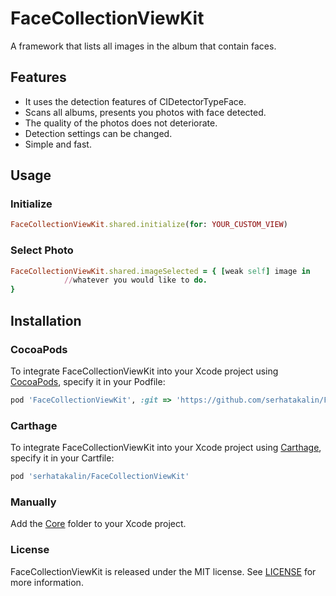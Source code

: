 # FaceCollectionViewKit
A framework that lists all images in the album that contain faces.

## Features
- It uses the detection features of CIDetectorTypeFace.
- Scans all albums, presents you photos with face detected.
- The quality of the photos does not deteriorate.
- Detection settings can be changed.
- Simple and fast.

## Usage

### Initialize
```ruby
FaceCollectionViewKit.shared.initialize(for: YOUR_CUSTOM_VIEW)
```
### Select Photo
```ruby
FaceCollectionViewKit.shared.imageSelected = { [weak self] image in
            //whatever you would like to do.
}
```

## Installation
### CocoaPods
To integrate FaceCollectionViewKit into your Xcode project using  [CocoaPods](https://cocoapods.org/), specify it in your Podfile:

```ruby
pod 'FaceCollectionViewKit', :git => 'https://github.com/serhatakalin/FaceCollectionViewKit.git'
```

### Carthage
To integrate FaceCollectionViewKit into your Xcode project using [Carthage](https://github.com/Carthage/Carthage), specify it in your Cartfile:

```ruby
pod 'serhatakalin/FaceCollectionViewKit'
```

### Manually
Add the [Core](https://github.com/serhatakalin/FaceCollectionViewKit/tree/master/FaceCollectionViewKit/Core) folder to your Xcode project.

### License
FaceCollectionViewKit is released under the MIT license. See [LICENSE](https://github.com/serhatakalin/FaceCollectionViewKit/blob/master/LICENSE) for more information.
